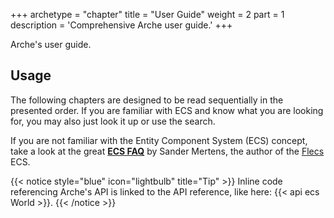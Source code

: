 +++
archetype = "chapter"
title = "User Guide"
weight = 2
part = 1
description = 'Comprehensive Arche user guide.'
+++

Arche's user guide.

## Usage
The following chapters are designed to be read sequentially in the presented order.
If you are familiar with ECS and know what you are looking for,
you may also just look it up or use the search.

If you are not familiar with the Entity Component System (ECS) concept,
take a look at the great [**ECS FAQ**](https://github.com/SanderMertens/ecs-faq) by Sander Mertens, the author of the [Flecs](http://flecs.dev) ECS.

{{< notice style="blue" icon="lightbulb" title="Tip" >}}
Inline code referencing Arche's API is linked to the API reference, like here: {{< api ecs World >}}.
{{< /notice >}}


